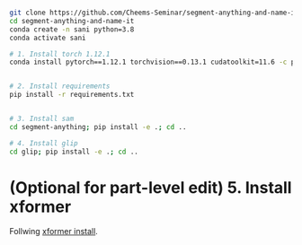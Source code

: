 
```bash

git clone https://github.com/Cheems-Seminar/segment-anything-and-name-it.git
cd segment-anything-and-name-it
conda create -n sani python=3.8
conda activate sani

# 1. Install torch 1.12.1
conda install pytorch==1.12.1 torchvision==0.13.1 cudatoolkit=11.6 -c pytorch -c conda-forge


# 2. Install requirements
pip install -r requirements.txt


# 3. Install sam
cd segment-anything; pip install -e .; cd ..

# 4. Install glip
cd glip; pip install -e .; cd ..
```

# (Optional for part-level edit) 5. Install xformer
Follwing [xformer install](https://github.com/facebookresearch/xformers#installing-xformers).